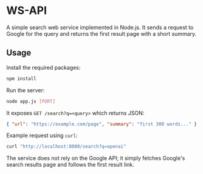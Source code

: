 # WS-API

A simple search web service implemented in Node.js. It sends a request to Google
for the query and returns the first result page with a short summary.

## Usage

Install the required packages:

```bash
npm install
```

Run the server:

```bash
node app.js [PORT]
```

It exposes `GET /search?q=<query>` which returns JSON:

```json
{ "url": "https://example.com/page", "summary": "first 300 words..." }
```

Example request using `curl`:

```bash
curl "http://localhost:8000/search?q=openai"
```

The service does not rely on the Google API; it simply fetches Google's search
results page and follows the first result link.
